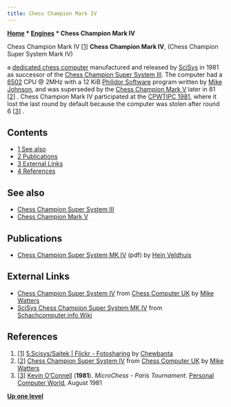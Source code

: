 ```yaml
---
title: Chess Champion Mark IV
---
```

**[Home](Home "Home") * [Engines](Engines "Engines") * Chess Champion Mark IV**

[](http://www.flickr.com/photos/10261668@N05/859022956/in/set-72157600922172552) Chess Champion Mark IV <a id="cite-note-1" href="#cite-ref-1">[1]</a>
**Chess Champion Mark IV**, (Chess Champion Super System Mark IV)

a [dedicated chess computer](Dedicated_Chess_Computers "Dedicated Chess Computers") manufactured and released by [SciSys](Saitek "Saitek") in 1981 as successor of the [Chess Champion Super System III](Chess_Champion_Super_System_III "Chess Champion Super System III"). The computer had a [6502](6502 "6502") CPU @ 2MHz with a 12 KiB [Philidor Software](Philidor_Software "Philidor Software") program written by [Mike Johnson](Mike_Johnson "Mike Johnson"), and was superseded by the [Chess Champion Mark V](Chess_Champion_Mark_V "Chess Champion Mark V") later in 81 <a id="cite-note-2" href="#cite-ref-2">[2]</a> . Chess Champion Mark IV participated at the [CPWTIPC 1981](CPWTIPC_1981 "CPWTIPC 1981"), where it lost the last round by default because the computer was stolen after round 6 <a id="cite-note-3" href="#cite-ref-3">[3]</a> .

## Contents

- [1 See also](#see-also)
- [2 Publications](#publications)
- [3 External Links](#external-links)
- [4 References](#references)

## See also

- [Chess Champion Super System III](Chess_Champion_Super_System_III "Chess Champion Super System III")
- [Chess Champion Mark V](Chess_Champion_Mark_V "Chess Champion Mark V")

## Publications

- [Chess Champion Super System MK IV](http://www.schaakcomputers.nl/hein_veldhuis/database/files/09-1981%20%5BB-5421%5D%20SciSys%20-%20Chess%20Champion%20Super%20System%20MK%20IV.pdf) (pdf) by [Hein Veldhuis](Hein_Veldhuis "Hein Veldhuis")

## External Links

- [Chess Champion Super System IV](http://www.chesscomputeruk.com/html/chess_champion_super_system_iv.html) from [Chess Computer UK](http://www.chesscomputeruk.com/index.html) by [Mike Watters](Mike_Watters "Mike Watters")
- [SciSys Chess Champion Super System MK IV](http://www.schach-computer.info/wiki/index.php/SciSys_Chess_Champion_Super_System_MK_IV) from [Schachcomputer.info Wiki](http://www.schach-computer.info/wiki/index.php/Hauptseite_En)

## References

1. <a id="cite-ref-1" href="#cite-note-1">[1]</a> [5.Scisys/Saitek | Flickr - Fotosharing](http://www.flickr.com/photos/10261668@N05/sets/72157600922172552/) by [Chewbanta](Steve_Blincoe "Steve Blincoe")
1. <a id="cite-ref-2" href="#cite-note-2">[2]</a> [Chess Champion Super System IV](http://www.chesscomputeruk.com/html/chess_champion_super_system_iv.html) from [Chess Computer UK](http://www.chesscomputeruk.com/index.html) by [Mike Watters](Mike_Watters "Mike Watters")
1. <a id="cite-ref-3" href="#cite-note-3">[3]</a> [Kevin O’Connell](Kevin_O%E2%80%99Connell "Kevin O’Connell") (**1981**). *MicroChess - Paris Tournament*. [Personal Computer World](Personal_Computer_World "Personal Computer World"), August 1981

**[Up one level](Engines "Engines")**

